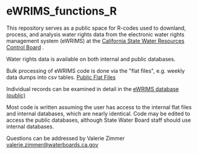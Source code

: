 # eWRIMS_functions_R

This repository serves as a public space for R-codes used to downland, process, and analysis water rights data from the electronic water rights management system (eWRIMS) at the [California State Water Resources Control Board](https://www.waterboards.ca.gov/) .

Water rights data is available on both internal and public databases.  

Bulk processing of eWRIMS code is done via the "flat files", e.g. weekly data dumps into csv tables. 
[Public Flat Files](https://data.ca.gov/group/c24c78f6-318c-4c0a-9f79-58eb4f66aed8?organization=california-state-water-resources-control-board&tags=Division+of+water+Rights) 

Individual records can be examined in detail in the [eWRIMS database (public)](https://www.waterboards.ca.gov/waterrights/water_issues/programs/ewrims/)

Most code is written assuming the user has access to the internal flat files and internal databases, which are nearly identical. Code may be edited to access the public databases, although State Water Board staff should use internal databases. 

Questions can be addressed by Valerie Zimmer [valerie.zimmer@waterboards.ca.gov](mailto:valere.zimmer@waterboards.ca.gov)

